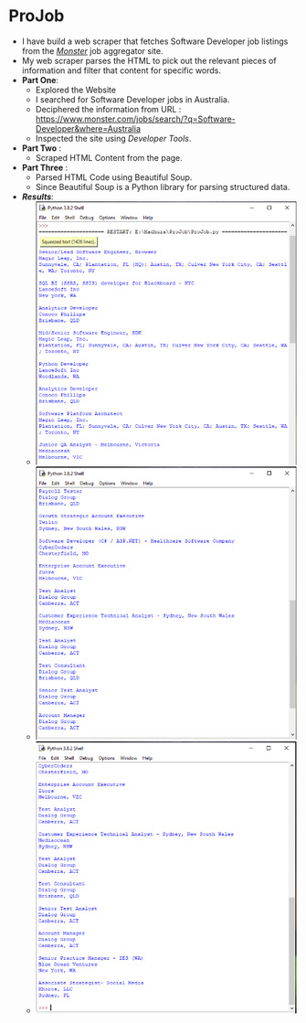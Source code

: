 # ProJob
-  I have build a web scraper that fetches Software Developer job listings from the [*Monster*](https://www.monster.com/jobs/search/?q=Software-Developer) job aggregator site.
-  My web scraper parses the HTML to pick out the relevant pieces of information and filter that content for specific words.
-  **Part One**:
    - Explored the Website
    - I searched for Software Developer jobs in Australia.
    - Deciphered the information from URL : https://www.monster.com/jobs/search/?q=Software-Developer&where=Australia
    - Inspected the site using *_Developer Tools_*.
- **Part Two** :
    - Scraped HTML Content from the page.
- **Part Three** : 
     - Parsed HTML Code using Beautiful Soup.
     - Since Beautiful Soup is a Python library for parsing structured data.
- **_Results_**:
    - ![](Images/Job1.PNG)
    - ![](Images/Job2.PNG)
    - ![](Images/Job3.PNG)
